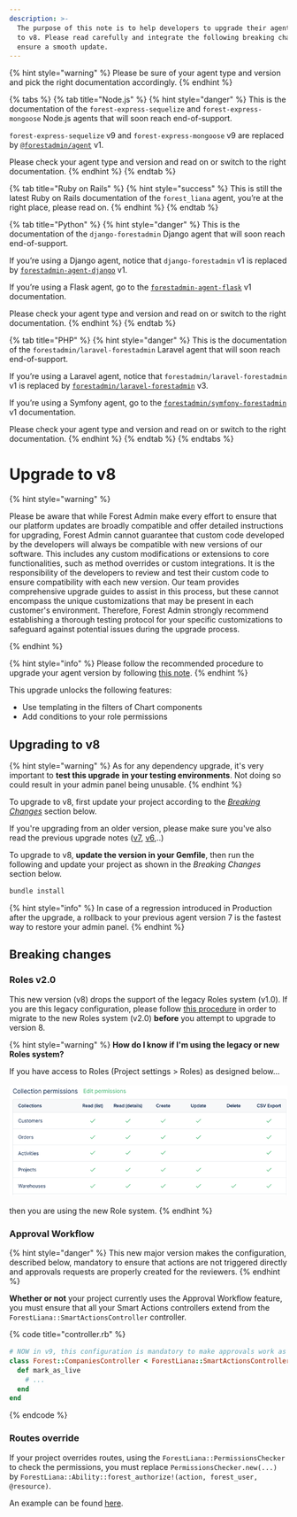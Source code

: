 ```yaml
---
description: >-
  The purpose of this note is to help developers to upgrade their agent from v7
  to v8. Please read carefully and integrate the following breaking changes to
  ensure a smooth update.​
---
```


{% hint style="warning" %}
Please be sure of your agent type and version and pick the right documentation accordingly.
{% endhint %}

{% tabs %}
{% tab title="Node.js" %}
{% hint style="danger" %}
This is the documentation of the `forest-express-sequelize` and `forest-express-mongoose` Node.js agents that will soon reach end-of-support.

`forest-express-sequelize` v9 and `forest-express-mongoose` v9 are replaced by [`@forestadmin/agent`](https://docs.forestadmin.com/developer-guide-agents-nodejs/) v1.

Please check your agent type and version and read on or switch to the right documentation.
{% endhint %}
{% endtab %}

{% tab title="Ruby on Rails" %}
{% hint style="success" %}
This is still the latest Ruby on Rails documentation of the `forest_liana` agent, you’re at the right place, please read on.
{% endhint %}
{% endtab %}

{% tab title="Python" %}
{% hint style="danger" %}
This is the documentation of the `django-forestadmin` Django agent that will soon reach end-of-support.

If you’re using a Django agent, notice that `django-forestadmin` v1 is replaced by [`forestadmin-agent-django`](https://docs.forestadmin.com/developer-guide-agents-python) v1.

If you’re using a Flask agent, go to the [`forestadmin-agent-flask`](https://docs.forestadmin.com/developer-guide-agents-python) v1 documentation.

Please check your agent type and version and read on or switch to the right documentation.
{% endhint %}
{% endtab %}

{% tab title="PHP" %}
{% hint style="danger" %}
This is the documentation of the `forestadmin/laravel-forestadmin` Laravel agent that will soon reach end-of-support.

If you’re using a Laravel agent, notice that `forestadmin/laravel-forestadmin` v1 is replaced by [`forestadmin/laravel-forestadmin`](https://docs.forestadmin.com/developer-guide-agents-php) v3.

If you’re using a Symfony agent, go to the [`forestadmin/symfony-forestadmin`](https://docs.forestadmin.com/developer-guide-agents-php) v1 documentation.

Please check your agent type and version and read on or switch to the right documentation.
{% endhint %}
{% endtab %}
{% endtabs %}

# Upgrade to v8

{% hint style="warning" %}

Please be aware that while Forest Admin make every effort to ensure that our platform updates are broadly compatible and offer detailed instructions for upgrading, Forest Admin cannot guarantee that custom code developed by the developers will always be compatible with new versions of our software. This includes any custom modifications or extensions to core functionalities, such as method overrides or custom integrations. It is the responsibility of the developers to review and test their custom code to ensure compatibility with each new version. Our team provides comprehensive upgrade guides to assist in this process, but these cannot encompass the unique customizations that may be present in each customer's environment. Therefore, Forest Admin strongly recommend establishing a thorough testing protocol for your specific customizations to safeguard against potential issues during the upgrade process.

{% endhint %}

{% hint style="info" %}
Please follow the recommended procedure to upgrade your agent version by following [this note](../push-your-new-version-to-production.md).
{% endhint %}

This upgrade unlocks the following features:

- Use templating in the filters of Chart components
- Add conditions to your role permissions

## Upgrading to v8

{% hint style="warning" %}
As for any dependency upgrade, it's very important to **test this upgrade** **in your testing environments**. Not doing so could result in your admin panel being unusable.
{% endhint %}

To upgrade to v8, first update your project according to the [_Breaking Changes_](../upgrade-notes-rails/upgrade-to-v8.md#breaking-changes) section below.&#x20;

If you're upgrading from an older version, please make sure you've also read the previous upgrade notes ([v7](upgrade-to-v7.md), [v6](upgrade-to-v6.md),..)

To upgrade to v8, **update the version in your Gemfile**, then run the following and update your project as shown in the _Breaking Changes_ section below.

```javascript
bundle install
```

{% hint style="info" %}
In case of a regression introduced in Production after the upgrade, a rollback to your previous agent version 7 is the fastest way to restore your admin panel.
{% endhint %}

## Breaking changes

### Roles v2.0

This new version (v8) drops the support of the legacy Roles system (v1.0). If you are this legacy configuration, please follow [this procedure](../migrate-to-the-new-role-system.md) in order to migrate to the new Roles system (v2.0) **before** you attempt to upgrade to version 8.

{% hint style="warning" %}
**How do I know if I'm using the legacy or new Roles system?**

If you have access to Roles (Project settings > Roles) as designed below...\
\
![](<../../../.gitbook/assets/image (10).png>)\
\
then you are using the new Role system.
{% endhint %}

### Approval Workflow

{% hint style="danger" %}
This new major version makes the configuration, described below, mandatory to ensure that actions are not triggered directly and approvals requests are properly created for the reviewers.
{% endhint %}

**Whether or not** your project currently uses the Approval Workflow feature,
you must ensure that all your Smart Actions controllers extend from the `ForestLiana::SmartActionsController` controller.

{% code title="controller.rb" %}

```ruby
# NOW in v9, this configuration is mandatory to make approvals work as expected.
class Forest::CompaniesController < ForestLiana::SmartActionsController
  def mark_as_live
    # ...
  end
end
```

{% endcode %}

### Routes override

If your project overrides routes, using the `ForestLiana::PermissionsChecker` to check the permissions, you must replace `PermissionsChecker.new(...)` by `ForestLiana::Ability::forest_authorize!(action, forest_user, @resource)`.

An example can be found [here](../../../reference-guide/routes/override-a-route.md).
